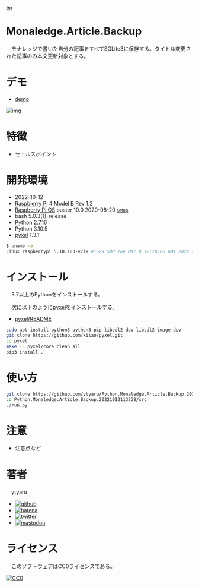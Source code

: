 [en](./README.md)

# Monaledge.Article.Backup

　モナレッジで書いた自分の記事をすべてSQLite3に保存する。タイトル変更された記事のみ本文更新対象とする。

# デモ

* [demo](https://ytyaru.github.io/Python.Monaledge.Article.Backup.20221012113238/)

![img](https://github.com/ytyaru/Python.Monaledge.Article.Backup.20221012113238/blob/master/doc/0.png?raw=true)

# 特徴

* セールスポイント

# 開発環境

* <time datetime="2022-10-12T11:32:31+0900">2022-10-12</time>
* [Raspbierry Pi](https://ja.wikipedia.org/wiki/Raspberry_Pi) 4 Model B Rev 1.2
* [Raspberry Pi OS](https://ja.wikipedia.org/wiki/Raspbian) buster 10.0 2020-08-20 <small>[setup](http://ytyaru.hatenablog.com/entry/2020/10/06/111111)</small>
* bash 5.0.3(1)-release
* Python 2.7.16
* Python 3.10.5
* [pyxel][] 1.3.1

[pyxel]:https://github.com/kitao/pyxel

```sh
$ uname -a
Linux raspberrypi 5.10.103-v7l+ #1529 SMP Tue Mar 8 12:24:00 GMT 2022 armv7l GNU/Linux
```

# インストール

　3.7以上のPythonをインストールする。

　次に以下のように[pyxel][]をインストールする。

* [pyxel/README](https://github.com/kitao/pyxel/blob/master/README.ja.md#%E3%82%A4%E3%83%B3%E3%82%B9%E3%83%88%E3%83%BC%E3%83%AB%E6%96%B9%E6%B3%95)

```sh
sudo apt install python3 python3-pip libsdl2-dev libsdl2-image-dev
git clone https://github.com/kitao/pyxel.git
cd pyxel
make -C pyxel/core clean all
pip3 install .
```

# 使い方

```sh
git clone https://github.com/ytyaru/Python.Monaledge.Article.Backup.20221012113238
cd Python.Monaledge.Article.Backup.20221012113238/src
./run.py
```

# 注意

* 注意点など

# 著者

　ytyaru

* [![github](http://www.google.com/s2/favicons?domain=github.com)](https://github.com/ytyaru "github")
* [![hatena](http://www.google.com/s2/favicons?domain=www.hatena.ne.jp)](http://ytyaru.hatenablog.com/ytyaru "hatena")
* [![twitter](http://www.google.com/s2/favicons?domain=twitter.com)](https://twitter.com/ytyaru1 "twitter")
* [![mastodon](http://www.google.com/s2/favicons?domain=mstdn.jp)](https://mstdn.jp/web/accounts/233143 "mastdon")

# ライセンス

　このソフトウェアはCC0ライセンスである。

[![CC0](http://i.creativecommons.org/p/zero/1.0/88x31.png "CC0")](http://creativecommons.org/publicdomain/zero/1.0/deed.ja)

